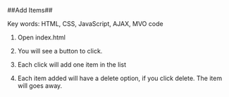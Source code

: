 ##Add Items##

Key words: HTML, CSS, JavaScript, AJAX, MVO code

1. Open index.html

2. You will see a button to click.

3. Each click will add one item in the list

4. Each item added will have a delete option, if you click delete. The item will goes away.
